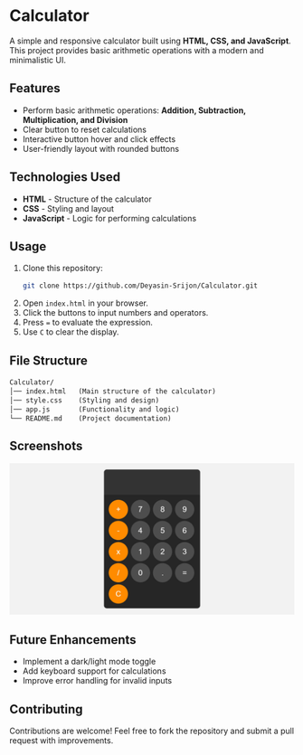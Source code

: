 # Calculator

A simple and responsive calculator built using **HTML, CSS, and JavaScript**. This project provides basic arithmetic operations with a modern and minimalistic UI.

## Features

- Perform basic arithmetic operations: **Addition, Subtraction, Multiplication, and Division**
- Clear button to reset calculations
- Interactive button hover and click effects
- User-friendly layout with rounded buttons

## Technologies Used

- **HTML** - Structure of the calculator
- **CSS** - Styling and layout
- **JavaScript** - Logic for performing calculations

## Usage

1. Clone this repository:
   ```sh
   git clone https://github.com/Deyasin-Srijon/Calculator.git
   ```
2. Open `index.html` in your browser.
3. Click the buttons to input numbers and operators.
4. Press `=` to evaluate the expression.
5. Use `C` to clear the display.

## File Structure

```
Calculator/
│── index.html   (Main structure of the calculator)
│── style.css    (Styling and design)
│── app.js       (Functionality and logic)
└── README.md    (Project documentation)
```

## Screenshots

![Calculator Screenshot](screenshot.png)

## Future Enhancements

- Implement a dark/light mode toggle
- Add keyboard support for calculations
- Improve error handling for invalid inputs

## Contributing

Contributions are welcome! Feel free to fork the repository and submit a pull request with improvements.

